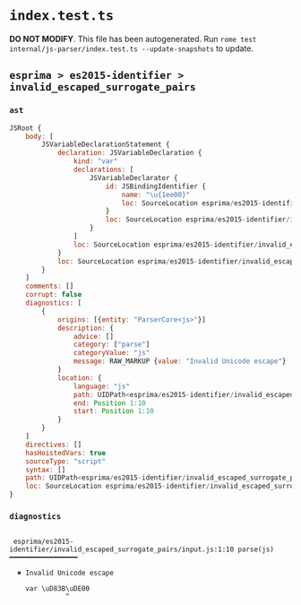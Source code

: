 # `index.test.ts`

**DO NOT MODIFY**. This file has been autogenerated. Run `rome test internal/js-parser/index.test.ts --update-snapshots` to update.

## `esprima > es2015-identifier > invalid_escaped_surrogate_pairs`

### `ast`

```javascript
JSRoot {
	body: [
		JSVariableDeclarationStatement {
			declaration: JSVariableDeclaration {
				kind: "var"
				declarations: [
					JSVariableDeclarator {
						id: JSBindingIdentifier {
							name: "\u{1ee00}"
							loc: SourceLocation esprima/es2015-identifier/invalid_escaped_surrogate_pairs/input.js 1:4-1:16 (\u{1ee00})
						}
						loc: SourceLocation esprima/es2015-identifier/invalid_escaped_surrogate_pairs/input.js 1:4-1:16
					}
				]
				loc: SourceLocation esprima/es2015-identifier/invalid_escaped_surrogate_pairs/input.js 1:0-1:16
			}
			loc: SourceLocation esprima/es2015-identifier/invalid_escaped_surrogate_pairs/input.js 1:0-1:16
		}
	]
	comments: []
	corrupt: false
	diagnostics: [
		{
			origins: [{entity: "ParserCore<js>"}]
			description: {
				advice: []
				category: ["parse"]
				categoryValue: "js"
				message: RAW_MARKUP {value: "Invalid Unicode escape"}
			}
			location: {
				language: "js"
				path: UIDPath<esprima/es2015-identifier/invalid_escaped_surrogate_pairs/input.js>
				end: Position 1:10
				start: Position 1:10
			}
		}
	]
	directives: []
	hasHoistedVars: true
	sourceType: "script"
	syntax: []
	path: UIDPath<esprima/es2015-identifier/invalid_escaped_surrogate_pairs/input.js>
	loc: SourceLocation esprima/es2015-identifier/invalid_escaped_surrogate_pairs/input.js 1:0-2:0
}
```

### `diagnostics`

```

 esprima/es2015-identifier/invalid_escaped_surrogate_pairs/input.js:1:10 parse(js) ━━━━━━━━━━━━━━━━━

  ✖ Invalid Unicode escape

    var \uD83B\uDE00
              ^


```
